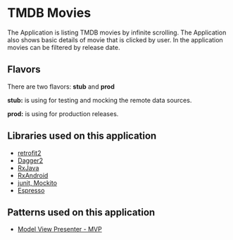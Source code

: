 # TMDB Movies

The Application is listing TMDB movies by infinite scrolling.
The Application also shows basic details of movie that is clicked by user.
In the application movies can be filtered by release date.

Flavors
------------------------------------
There are two flavors: **stub** and **prod**

**stub:** is using for testing and mocking the remote data sources.

**prod:** is using for production releases. 

Libraries used on this application
------------------------------------
* [retrofit2](https://github.com/square/retrofit)
* [Dagger2](https://github.com/google/dagger)
* [RxJava](https://github.com/ReactiveX/RxJava)
* [RxAndroid](https://github.com/ReactiveX/RxAndroid)
* [junit, Mockito](http://site.mockito.org)
* [Espresso](https://developer.android.com/training/testing/espresso/index.html)

Patterns used on this application
------------------------------------
* [Model View Presenter - MVP](https://medium.com/@cervonefrancesco/model-view-presenter-android-guidelines-94970b430ddf)
